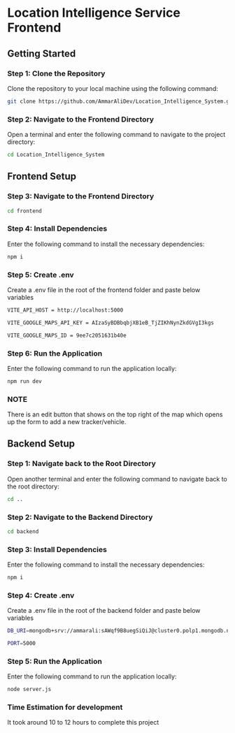 # Location Intelligence Service Frontend

## Getting Started

### Step 1: Clone the Repository

Clone the repository to your local machine using the following command:

```sh
git clone https://github.com/AmmarAliDev/Location_Intelligence_System.git
```

### Step 2: Navigate to the Frontend Directory

Open a terminal and enter the following command to navigate to the project directory:

```sh
cd Location_Intelligence_System
```

## Frontend Setup

### Step 3: Navigate to the Frontend Directory

```sh
cd frontend
```

### Step 4: Install Dependencies

Enter the following command to install the necessary dependencies:

```sh
npm i
```

### Step 5: Create .env

Create a .env file in the root of the frontend folder and paste below variables

```sh
VITE_API_HOST = http://localhost:5000
```
```sh
VITE_GOOGLE_MAPS_API_KEY = AIzaSyBDBbqbjXB1eB_TjZIKhNynZkdGVgI3kgs
```
```sh
VITE_GOOGLE_MAPS_ID = 9ee7c2051631b40e
```

### Step 6: Run the Application

Enter the following command to run the application locally:

```sh
npm run dev
```

### NOTE

There is an edit button that shows on the top right of the map which opens up the form to add a new tracker/vehicle.

## Backend Setup

### Step 1: Navigate back to the Root Directory

Open another terminal and enter the following command to navigate back to the root directory:

```sh
cd ..
```

### Step 2: Navigate to the Backend Directory

```sh
cd backend
```

### Step 3: Install Dependencies

Enter the following command to install the necessary dependencies:

```sh
npm i
```

### Step 4: Create .env

Create a .env file in the root of the backend folder and paste below variables

```sh
DB_URI=mongodb+srv://ammarali:sAWqf9B8uegSiQiJ@cluster0.polp1.mongodb.net/
```

```sh
PORT=5000
```

### Step 5: Run the Application

Enter the following command to run the application locally:

```sh
node server.js
```

### Time Estimation for development

It took around 10 to 12 hours to complete this project
